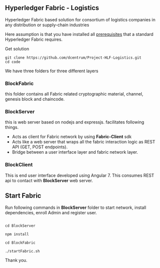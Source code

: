 ## Hyperledger Fabric - Logistics

Hyperledger Fabric based solution for consortium of logistics companies in any distribution or supply-chain industries

Here assumption is that you have installed all [prerequisites](https://hyperledger-fabric.readthedocs.io/en/release-1.3/prereqs.html) that a standard Hyperledger Fabric requires.

Get solution
```
git clone https://github.com/dcentrum/Project-HLF-Logistics.git
cd code
```

We have three folders for three different layers

### BlockFabric
this folder contains all Fabric related cryptographic material, channel, genesis block and chaincode.

### BlockServer
this is web server based on nodejs and expressjs. facilitates following things.
* Acts as client for Fabric network by using **Fabric-Client** sdk
* Acts like a web server that wraps all the fabric interaction logic as REST API (GET, POST endpoints).
* Bridge between a user interface layer and fabric network layer.

 ### BlockClient
This is end user interface developed using Angular 7.
This consumes REST api to contact with **BlockServer** web server.

## Start Fabric
Run following commands in **BlockServer** folder to start network, install dependencies, enroll Admin and register user.

```

cd BlockServer

npm install

cd BlockFabric

./startFabric.sh

```

<!-- ## Start Web server
Run following commands in **BlockServer** folder to start the web server

```
node app.js
```

## Set up User interface
Open another terminal and run following commands in **BlockClient** folder to start the user interface application.

```
cd BlockClient

npm install -g @angular/cli

npm install

ng serve

```

After completion of above commands. open any web browser and follow this link http://localhost:4200


## Stop the network
To stop network after testing, run the given commands in **BlockFabric** folder
```
cd BlockFabric

./stop.sh
```

## Kill the network
To kill the complete network, use the **./teardown.sh** in **BlockFabric** folder

```
cd BlockFabric

./teardown.sh
``` -->


Thank you.
